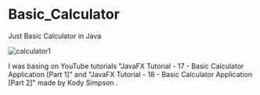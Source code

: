 # Basic_Calculator
Just Basic Calculator in Java 

![calculator1](https://user-images.githubusercontent.com/110662890/185245027-806ad473-297c-4f6b-a99b-9929ca926b78.png)

I was basing on YouTube tutorials "JavaFX Tutorial - 17 - Basic Calculator Application [Part 1]" and "JavaFX Tutorial - 18 - Basic Calculator Application [Part 2]" made by Kody Simpson .
